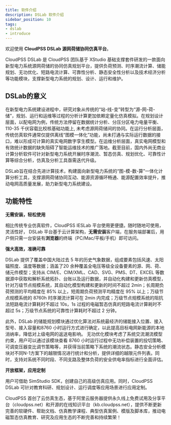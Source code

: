 ```yaml
---
title: 软件介绍
description: DSLab 软件介绍
sidebar_position: 10
tags:
- dslab
- introduce
---
```


欢迎使用 **CloudPSS DSLab 源网荷储协同仿真平台**。

CloudPSS DSLab  是 CloudPSS 团队基于 XStudio 基础支撑套件研发的一款面向新型电力系统源网荷储的协同仿真规划平台，提供负荷预测、时序潮流计算、储能规划、无功优化、短路电流计算、可靠性分析、静态安全性分析以及技术经济分析等功能模块，支撑新型电力系统的规划、设计、运行和维护。

## DSLab的意义
在新型电力系统建设进程中，研究对象从传统的“站-线-变”转型为“源-网-荷-储”，规划、运行和运维等过程的分析计算更加依赖定量化仿真模拟。在规划设计层面，以配电网为例，传统方法停留在数据统计分析、分压分区电力电量平衡、110-35 千伏容载比校核基础功能上, 未考虑源网荷储间的协同。在运行分析层面，传统仿真软件通常仅提供离线“图模一体化”功能，尚未打通与实际运行数据的接口，难以形成可计算的真实电网数字孪生模型。在运维分析层面，真实电网模型和有效统计数据的缺失阻碍了智能运维技术的推广落地。截至目前，国内外尚无商业计算分析软件可针对新型电力系统开展时序潮流、暂态仿真、规划优化、可靠性计算等综合分析，仿真及分析工具亟需迭代升级。

DSLab旨在结合先进计算技术，构建面向新型电力系统的“图-模-数-算”一体化计算分析工具，支撑源网荷储协同互动、能源资源循环畅通、能源配置效率提升，推动电网高质量发展，助力新型电力系统建设。

## 功能特性

**无需安装，轻松使用**  

相比传统专业仿真软件，CloudPSS IESLab 平台使用更便捷。随时随地可使用，灵活性好， DSLab 平台基于云计算架构，**无需安装**客户端，在服务端部署后，用户侧只需一台安装有**浏览器**的终端（PC/Mac/平板/手机）即可访问。

**强大高效，准确可靠** 

DSLab 提供了覆盖中国大陆过去 5 年的历史气象数据，组成要素包括风速、太阳辐照度、温度等数据；涵盖了20 余种覆盖全电压等级全设备要素的源、网、荷、储元件模型；支持从 CIM/E、CIM/XML、CAD、SVG、PMS、DT、EXCEL 等数据源中获取和解析系统拓扑、台账以及运行数据，并自动化构建和更新仿真模型，针对万级节点规模系统，其自动化模型构建和更新的时间不超过 2min；长周期负荷预测的平均精度在 85% 以上，短周期负荷预测平均精度在 95% 以上；万级节点规模系统的 8760h 时序潮流计算可在 2min 内完成；万级节点规模系统的阻抗法短路电流计算耗时不超过 10s，1s 过程的电磁暂态仿真的短路电流计算耗时不超过 5s；万级节点系统的可靠性计算耗时不超过 2 分钟。

此外，DSLab 的储能规划模块通过优化算法对系统最经济的储能接入位置、接入型号、接入容量和8760 小时运行方式进行确定，以此提高目标电网新能源的本地消纳率，降低对上级电网的返送电影响。 无功优化模块考虑了系统交流潮流模型约束，用户可以通过该模块查看 8760 小时运行过程中无功补偿装置的投切策略、可调变压器变比调节策略等，并获得当前策略下系统的潮流状态。静态安全分析模块对不同N-1方案下的越限情况进行统计和分析，提供详细的越限元件列表。同时，支持对系统不同时段、不同支路及整体负荷的安全供电率指标进行全面评估。

**开放框架，应用定制**

用户可借助 SimStudio SDK，创建自己的高级仿真应用。同时，CloudPSS DSLab 可针对教育科研、规划设计、运行调度等应用场景进行应用定制。

CloudPSS 首创了云仿真生态，基于阿里云服务器提供永久线上免费试用及分享平台（cloudpss.net）和开源的在线知识平台（kb.cloudpss.net），提供不断更新完善的软硬件、帮助文档、仿真教学课程、典型仿真案例、模版及脚本库，推动电磁暂态仿真教育、研究及应用生态的不断完善和持续繁荣！